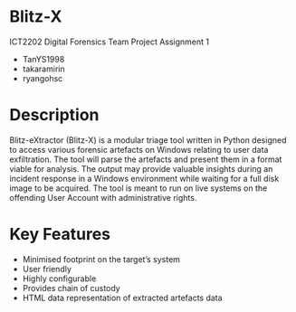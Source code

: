 # Blitz-X
ICT2202 Digital Forensics Team Project Assignment 1
- TanYS1998
- takaramirin
- ryangohsc

# Description 
Blitz-eXtractor (Blitz-X) is a modular triage tool written in Python designed to access various forensic artefacts on Windows relating to user data exfiltration. The tool will parse the artefacts and present them in a format viable for analysis. The output may provide valuable insights during an incident response in a Windows environment while waiting for a full disk image to be acquired. The tool is meant to run on live systems on the offending User Account with administrative rights. 

# Key Features 
- Minimised footprint on the target’s system 
- User friendly 
- Highly configurable 
- Provides chain of custody 
- HTML data representation of extracted artefacts data 
